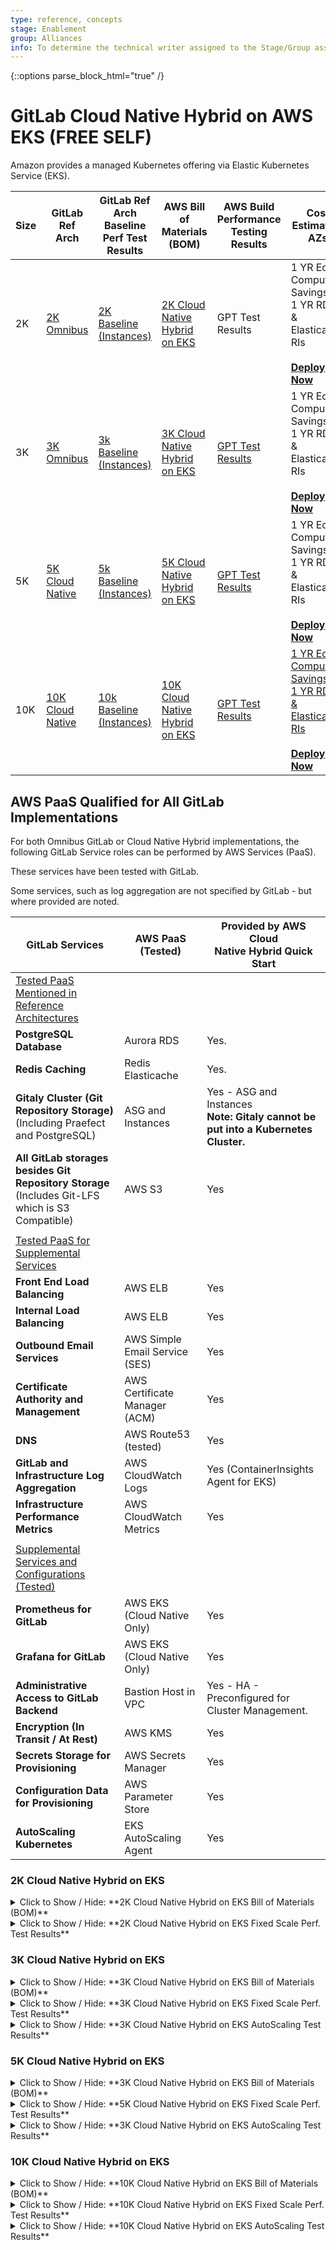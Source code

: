 ```yaml
---
type: reference, concepts
stage: Enablement
group: Alliances
info: To determine the technical writer assigned to the Stage/Group associated with this page, see https://about.gitlab.com/handbook/engineering/ux/technical-writing/#assignments
---
```


{::options parse_block_html="true" /}

# GitLab Cloud Native Hybrid on AWS EKS **(FREE SELF)**

Amazon provides a managed Kubernetes offering via Elastic Kubernetes Service (EKS).

| Size | GitLab Ref Arch                                              | GitLab Ref Arch Baseline Perf Test Results                   | AWS Bill of Materials (BOM)                                  | AWS Build Performance Testing Results               | Cost Estimate 3 AZs                                          | Cost Estimate 2 AZs                                          | Existing Infrastructure as Code                              |
| ---- | ------------------------------------------------------------ | ------------------------------------------------------------ | ------------------------------------------------------------ | --------------------------------------------------- | ------------------------------------------------------------ | ------------------------------------------------------------ | ------------------------------------------------------------ |
| 2K   | [2K Omnibus](../../administration/reference_architectures/2k_users.md)      | [2K Baseline (Instances)](https://gitlab.com/gitlab-org/quality/performance/-/wikis/Benchmarks/Latest/2k) | [2K Cloud Native Hybrid on EKS](#2k-cloud-native-hybrid-on-eks) | GPT Test Results                                    | 1 YR Ec2 Compute Savings + 1 YR RDS & Elasticache RIs<br /><br />[**Deploy Now**](https://aws-quickstart.github.io/quickstart-eks-gitlab/) | <br /><br />[**Deploy Now**](https://us-east-2.console.aws.amazon.com/cloudformation/home?region=us-east-2#/stacks/quickcreate?templateUrl=https://aws-quickstart.s3.us-east-1.amazonaws.com/quickstart-eks-gitlab/templates/gitlab-entry-new-vpc.template.yaml&stackName=Gitlab-EKS-3K-Users-2AZs&param_NumberOfAZs=2&param_NumberOfNodes=3&param_MaxNumberOfNodes=3&param_ConfigureGrafana=Yes&param_DBInstanceClass=**db.r6g.xlarge**&param_NodeInstanceType=**c5.2xlarge&param_**CacheNodes=2&param_CacheNodeType=**cache.m6g.xlarge&param_**GitalyInstanceType=m5.xlarge&param_NumberOfGitalyReplicas=3&param_PraefectInstanceType=c5.large&param_NumberOfPraefectReplicas=3) | [AWS Quick Start](https://aws-quickstart.github.io/quickstart-eks-gitlab/)<br /><br />[GitLab GET (No AWS PaaS Yet)](https://gitlab.com/gitlab-org/quality/gitlab-environment-toolkit) |
| 3K   | [3K Omnibus](../../administration/reference_architectures/3k_users.md)      | [3k Baseline (Instances)](https://gitlab.com/gitlab-org/quality/performance/-/wikis/Benchmarks/Latest/3k) | [3K Cloud Native Hybrid on EKS](#3k-cloud-native-hybrid-on-eks) | [GPT Test Results](#3k-cloud-native-hybrid-on-eks)  | 1 YR Ec2 Compute Savings + 1 YR RDS & Elasticache RIs<br /><br />[**Deploy Now**](https://us-east-2.console.aws.amazon.com/cloudformation/home?region=us-east-2#/stacks/quickcreate?templateUrl=https://aws-quickstart.s3.us-east-1.amazonaws.com/quickstart-eks-gitlab/templates/gitlab-entry-new-vpc.template.yaml&stackName=Gitlab-EKS-3K-Users-3AZs&param_NumberOfAZs=3&param_NumberOfNodes=3&param_MaxNumberOfNodes=3&param_ConfigureGrafana=Yes&param_DBInstanceClass=**db.r6g.xlarge**&param_NodeInstanceType=**c5.2xlarge&param_**CacheNodes=3&param_CacheNodeType=**cache.m6g.xlarge&param_**GitalyInstanceType=m5.xlarge&param_NumberOfGitalyReplicas=3&param_PraefectInstanceType=c5.large&param_NumberOfPraefectReplicas=3) | <br /><br />[**Deploy Now**](https://us-east-2.console.aws.amazon.com/cloudformation/home?region=us-east-2#/stacks/quickcreate?templateUrl=https://aws-quickstart.s3.us-east-1.amazonaws.com/quickstart-eks-gitlab/templates/gitlab-entry-new-vpc.template.yaml&stackName=Gitlab-EKS-3K-Users-2AZs&param_NumberOfAZs=2&param_NumberOfNodes=3&param_MaxNumberOfNodes=3&param_ConfigureGrafana=Yes&param_DBInstanceClass=**db.r6g.xlarge**&param_NodeInstanceType=**c5.2xlarge&param_**CacheNodes=2&param_CacheNodeType=**cache.m6g.xlarge&param_**GitalyInstanceType=m5.xlarge&param_NumberOfGitalyReplicas=3&param_PraefectInstanceType=c5.large&param_NumberOfPraefectReplicas=3) | [AWS Quick Start](https://aws-quickstart.github.io/quickstart-eks-gitlab/)<br /><br />[GitLab GET (No AWS PaaS Yet)](https://gitlab.com/gitlab-org/quality/gitlab-environment-toolkit) |
| 5K   | [5K Cloud Native](../../administration/reference_architectures/5k_users.md#cloud-native-hybrid-reference-architecture-with-helm-charts-alternative)      | [5k Baseline (Instances)](https://gitlab.com/gitlab-org/quality/performance/-/wikis/Benchmarks/Latest/5k) | [5K Cloud Native Hybrid on EKS](#5k-cloud-native-hybrid-on-eks) | [GPT Test Results](#5k-cloud-native-hybrid-on-eks)  | 1 YR Ec2 Compute Savings + 1 YR RDS & Elasticache RIs<br /><br />[**Deploy Now**](https://aws-quickstart.github.io/quickstart-eks-gitlab/) | 3 AZs Recommended                                            | [AWS Quick Start](https://aws-quickstart.github.io/quickstart-eks-gitlab/)<br /><br />[GitLab GET (No AWS PaaS Yet)](https://gitlab.com/gitlab-org/quality/gitlab-environment-toolkit) |
| 10K  | [10K Cloud Native](../../administration/reference_architectures/10k_users.md#cloud-native-hybrid-reference-architecture-with-helm-charts-alternative) | [10k Baseline (Instances)](https://gitlab.com/gitlab-org/quality/performance/-/wikis/Benchmarks/Latest/10k) | [10K Cloud Native Hybrid on EKS](#10k-cloud-native-hybrid-on-eks) | [GPT Test Results](#10k-cloud-native-hybrid-on-eks) | [1 YR Ec2 Compute Savings + 1 YR RDS & Elasticache RIs](https://calculator.aws/#/estimate?id=5ac2e07a22e01c36ee76b5477c5a046cd1bea792)<br /><br />[**Deploy Now**](https://aws-quickstart.github.io/quickstart-eks-gitlab/) | 3 AZs Recommended                                            | [AWS Quick Start](https://aws-quickstart.github.io/quickstart-eks-gitlab/)<br /><br />[GitLab GET (No AWS PaaS Yet)](https://gitlab.com/gitlab-org/quality/gitlab-environment-toolkit) |

## AWS PaaS Qualified for All GitLab Implementations

For both Omnibus GitLab or Cloud Native Hybrid implementations, the following GitLab Service roles can be performed by AWS Services (PaaS).

These services have been tested with GitLab.

Some services, such as log aggregation are not specified by GitLab - but where provided are noted.

| GitLab Services                                              | AWS PaaS (Tested)              | Provided by AWS Cloud <br />Native Hybrid Quick Start        |
| ------------------------------------------------------------ | ------------------------------ | ------------------------------------------------------------ |
| <u>Tested PaaS Mentioned in Reference Architectures</u>      |                                |                                                              |
| **PostgreSQL Database**                                      | Aurora RDS                     | Yes.                                                         |
| **Redis Caching**                                            | Redis Elasticache              | Yes.                                                         |
| **Gitaly Cluster (Git Repository Storage)**<br />(Including Praefect and PostgreSQL) | ASG and Instances              | Yes - ASG and Instances<br />**Note: Gitaly cannot be put into a Kubernetes Cluster.** |
| **All GitLab storages besides Git Repository Storage**<br />(Includes Git-LFS which is S3 Compatible) | AWS S3                         | Yes                                                          |
|                                                              |                                |                                                              |
| <u>Tested PaaS for Supplemental Services</u>                 |                                |                                                              |
| **Front End Load Balancing**                                 | AWS ELB                        | Yes                                                          |
| **Internal Load Balancing**                                  | AWS ELB                        | Yes                                                          |
| **Outbound Email Services**                                  | AWS Simple Email Service (SES) | Yes                                                          |
| **Certificate Authority and Management**                     | AWS Certificate Manager (ACM)  | Yes                                                          |
| **DNS**                                                      | AWS Route53 (tested)           | Yes                                                          |
| **GitLab and Infrastructure Log Aggregation**                | AWS CloudWatch Logs            | Yes (ContainerInsights Agent for EKS)                        |
| **Infrastructure Performance Metrics**                       | AWS CloudWatch Metrics         | Yes                                                          |
|                                                              |                                |                                                              |
| <u>Supplemental Services and Configurations (Tested)</u>     |                                |                                                              |
| **Prometheus for GitLab**                                    | AWS EKS (Cloud Native Only)    | Yes                                                          |
| **Grafana for GitLab**                                       | AWS EKS (Cloud Native Only)    | Yes                                                          |
| **Administrative Access to GitLab Backend**                  | Bastion Host in VPC            | Yes - HA - Preconfigured for Cluster Management.             |
| **Encryption (In Transit / At Rest)**                        | AWS KMS                        | Yes                                                          |
| **Secrets Storage for Provisioning**                         | AWS Secrets Manager            | Yes                                                          |
| **Configuration Data for Provisioning**                      | AWS Parameter Store            | Yes                                                          |
| **AutoScaling Kubernetes**                                   | EKS AutoScaling Agent          | Yes                                                          |

### 2K Cloud Native Hybrid on EKS

<details>
<summary markdown="span">Click to Show / Hide: **2K Cloud Native Hybrid on EKS Bill of Materials (BOM)**</summary>

---

**2K Cloud Native Hybrid on EKS Bill of Materials (BOM)**

NOTE:
On Demand pricing is used in this table for comparisons, but should not be used for budgeting nor purchasing AWS resources for a GitLab production instance. It's equivalent to paying Manufacturer's Recommended Retail Price on personal purchases. Do not use these tables to calculate actual monthly or yearly price estimates, instead use the AWS Calculator links in the "GitLab on AWS Compute" table above and customize it with your desired savings plan.

**BOM Total:** = Bill of Materials Total - this is what you use when building this configuration

**Ref Arch Raw Total:** = The totals if the configuration was built on regular VMs with no PaaS services. Configuring on pure VMs generally requires additional VMs for cluster management activities.

 **Idle Configuration (Scaled-In)** = can be used to scale-in during time of low demand and/or for warm standby Geo instances. Requires configuration, testing and management of EKS autoscaling to meet your internal requirements.

NOTE:
For EKS Nodes, picking more of a smaller size instance allows scaling costs to be more granular.

| Service                                                      | Ref Arch Raw (Full Scaled) | AWS BOM                                                      | Example Full Scaled Cost<br />(On Demand, US East) |
| ------------------------------------------------------------ | -------------------------- | ------------------------------------------------------------ | -------------------------------------------------- |
| Webservice                                                   | 12 vCPU,16 GB              |                                                              |                                                    |
| Sidekiq                                                      | 2 vCPU, 8 GB               |                                                              |                                                    |
| Supporting services such as NGINX, Prometheus, etc           | 2 vCPU, 8 GB               |                                                              |                                                    |
| **GitLab Ref Arch Raw Total K8s Node Capacity**              | 16 vCPU, 32 GB             |                                                              |                                                    |
| One Node for Overhead and Miscellaneous (EKS Cluster AutoScaler, Grafana, Prometheus, etc) | + 8 vCPU, 16GB             |                                                              |                                                    |
| **Grand Total w/ Overheads**<br />Minimum hosts = 3          | 24 vCPU, 48 GB             | **c5.2xlarge** <br />(8vcpu/16GB) x 3 nodes<<br />24 vCPU, 48 GB | $1.02/hr                                           |
| **Idle Configuration (Scaled-In)**                           | 16 vCPU, 32 GB             | **c5.2xlarge** x 2                                           | $0.68/hr                                           |

NOTE:
IMPORTANT: If EKS node autoscaling is employed, it is likely that your average loading will run lower than this - especially during non-working hours and weekends.

| Non-Kubernetes Compute                                       | Ref Arch Raw Total                                           | AWS BOM<br />(Directly Usable in AWS Quick Start)       | Example Cost<br />US East, 3 AZ | Example Cost<br />US East, 2 AZ |
| ------------------------------------------------------------ | ------------------------------------------------------------ | ------------------------------------------------------- | ------------------------------- | ------------------------------- |
| **Bastion Host (Quick Start)**                               | 1 HA instance in ASG                                         | **t2.micro** for prod, **m4.2xlarge** for perf. testing |                                 |                                 |
| **PostgreSQL**<br />AWS Aurora RDS Nodes Configuration (GPT tested) | 2vCPU, 7.5 GB<br />Tested with Graviton ARM                  | **db.r6g.large** x 3 nodes <br />(6vCPU, 48 GB)         | 3 nodes x $0.26 = $0.78/hr      | 2 nodes x $0.26 = $0.52/hr      |
| **Redis**                                                    | 1vCPU, 3.75GB<br />(across 12 nodes for Redis Cache, Redis Queues/Shared State, Sentinel Cache, Sentinel Queues/Shared State) | **cache.m6g.large** x 3 nodes<br />(6vCPU, 19GB)        | 3 nodes x $0.15 = $0.45/hr      | 2 nodes x $0.15 = $0.30/hr      |
| **<u>Gitaly Cluster</u>** [Details](../gitaly_on_aws.md) | [Gitaly & Praefect Must Have an Uneven Node Count for HA](../gitaly_on_aws.md#gitaly-and-praefect-elections) |                                                         |                                 |                                 |
| Gitaly Instances (in ASG)                                    | 12 vCPU, 45GB<br />(across 3 nodes)                          | **m5.xlarge** x 3 nodes<br />(48 vCPU, 180 GB)          | $0.192 x 3 = $0.58/hr           | $0.192 x 3 = $0.58/hr           |
|                                                              | The GitLab Reference architecture for 2K is not Highly Available and therefore has a single Gitaly no Praefect. AWS Quick Starts MUST be HA, so it implements Prafect from the 3K Ref Architecture to meet that requirement |                                                         |                                 |                                 |
| Praefect (Instances in ASG with load balancer)               | 6 vCPU, 10 GB<br />(across 3 nodes)                          | **c5.large** x 3 nodes<br />(6 vCPU, 12 GB)             | $0.09 x 3 = $0.21/hr            | $0.09 x 3 = $0.21/hr            |
| Praefect PostgreSQL(1) (AWS RDS)                             | 6 vCPU, 5.4 GB<br />(across 3 nodes)                         | N/A Reuses GitLab PostgreSQL                            | $0                              | $0                              |
| Internal Load Balancing Node                                 | 2 vCPU, 1.8 GB                                               | AWS ELB                                                 | $0.10/hr                        | $0.10/hr                        |

</details>

<details>
<summary markdown="span">Click to Show / Hide: **2K Cloud Native Hybrid on EKS Fixed Scale Perf. Test Results**</summary>

Test results content to be completed.

</details>

### 3K Cloud Native Hybrid on EKS

<details>
<summary markdown="span">Click to Show / Hide: **3K Cloud Native Hybrid on EKS Bill of Materials (BOM)**</summary>

---

**3K Cloud Native Hybrid on EKS Bill of Materials (BOM)**

NOTE:
On Demand pricing is used in this table for comparisons, but should not be used for budgeting nor purchasing AWS resources for a GitLab production instance. It's equivalent to paying Manufacturer's Recommended Retail Price on personal purchases. Do not use these tables to calculate actual monthly or yearly price estimates, instead use the AWS Calculator links in the "GitLab on AWS Compute" table above and customize it with your desired savings plan.

**BOM Total:** = Bill of Materials Total - this is what you use when building this configuration

**Ref Arch Raw Total:** = The totals if the configuration was built on regular VMs with no PaaS services. Configuring on pure VMs generally requires additional VMs for cluster management activities.

 **Idle Configuration (Scaled-In)** = can be used to scale-in during time of low demand and/or for warm standby Geo instances. Requires configuration, testing and management of EKS autoscaling to meet your internal requirements.

NOTE:
For EKS Nodes, picking more of a smaller size instance allows scaling costs to be more granular.

| Service                                                      | Ref Arch Raw (Full Scaled)                         | AWS BOM                                                    | Example Full Scaled Cost<br />(On Demand, US East) |
| ------------------------------------------------------------ | -------------------------------------------------- | ---------------------------------------------------------- | -------------------------------------------------- |
| Webservice                                                   | 4 pods x (5 vCPU & 6.25 GB) = <br />20 vCPU, 25 GB |                                                            |                                                    |
| Sidekiq                                                      | 8 pods x (1 vCPU & 2 GB) = <br />8 vCPU, 16 GB     |                                                            |                                                    |
| Supporting services such as NGINX, Prometheus, etc           | 2 x (2 vCPU and 7.5 GB) = <br />4 vCPU, 15 GB      |                                                            |                                                    |
| **GitLab Ref Arch Raw Total K8s Node Capacity**              | 32 vCPU, 56 GB                                     |                                                            |                                                    |
| One Node for Overhead and Miscellaneous (EKS Cluster AutoScaler, Grafana, Prometheus, etc) | + 16 vCPU, 32GB                                    |                                                            |                                                    |
| **Grand Total w/ Overheads Full Scale**<br />Minimum hosts = 3 | 48 vCPU, 88 GB                                     | **c5.2xlarge** (8vcpu/16GB) x 5 nodes<<br />40 vCPU, 80 GB | $1.70/hr                                           |
| **Possible Idle Configuration (Scaled-In)**                  | 24 vCPU, 48 GB                                     | c5.2xlarge x 3                                             | $1.02/hr                                           |

Other combinations of node type and quantity can be used to meet the Grand Total. Due to the properties of pods, hosts that are overly small may have significant unused capacity.

NOTE:

IMPORTANT: If EKS node autoscaling is employed, it is likely that your average loading will run lower than this - especially during non-working hours and weekends.

| Non-Kubernetes Compute                                       | Ref Arch Raw Total                                           | AWS BOM<br />(Directly Usable in AWS Quick Start)       | Example Cost<br />US East, 3 AZ | Example Cost<br />US East, 2 AZ                              |
| ------------------------------------------------------------ | ------------------------------------------------------------ | ------------------------------------------------------- | ------------------------------- | ------------------------------------------------------------ |
| **Bastion Host (Quick Start)**                               | 1 HA instance in ASG                                         | **t2.micro** for prod, **m4.2xlarge** for perf. testing |                                 |                                                              |
| **PostgreSQL**<br />AWS Aurora RDS Nodes Configuration (GPT tested) | 18vCPU, 36 GB <br />(across 9 nodes for PostgreSQL, PgBouncer, Consul)<br />Tested with Graviton ARM | **db.r6g.xlarge** x 3 nodes <br />(12vCPU, 96 GB)       | 3 nodes x $0.52 = $1.56/hr      | 2 nodes x $0.52 = $1.04/hr                                   |
| **Redis**                                                    | 6vCPU, 18GB<br />(across 12 nodes for Redis Cache, Redis Queues/Shared State, Sentinel Cache, Sentinel Queues/Shared State) | **cache.m6g.large** x 3 nodes<br />(6vCPU, 19GB)        | 3 nodes x $0.15 = $0.45/hr      | 2 nodes x $0.15 = $0.30/hr                                   |
| **<u>Gitaly Cluster</u>** [Details](../gitaly_on_aws.md) |                                                              |                                                         |                                 |                                                              |
| Gitaly Instances (in ASG)                                    | 48 vCPU, 180GB<br />(across 3 nodes)                         | **m5.xlarge** x 3 nodes<br />(48 vCPU, 180 GB)          | $0.192 x 3 = $0.58/hr           | [Gitaly & Praefect Must Have an Uneven Node Count for HA](../gitaly_on_aws.md#gitaly-and-praefect-elections) |
| Praefect (Instances in ASG with load balancer)               | 6 vCPU, 5.4 GB<br />(across 3 nodes)                         | **c5.large** x 3 nodes<br />(6 vCPU, 12 GB)             | $0.09 x 3 = $0.21/hr            | [Gitaly & Praefect Must Have an Uneven Node Count for HA](../gitaly_on_aws.md#gitaly-and-praefect-elections) |
| Praefect PostgreSQL(1) (AWS RDS)                             | 6 vCPU, 5.4 GB<br />(across 3 nodes)                         | N/A Reuses GitLab PostgreSQL                            | $0                              |                                                              |
| Internal Load Balancing Node                                 | 2 vCPU, 1.8 GB                                               | AWS ELB                                                 | $0.10/hr                        | $0.10/hr                                                     |

**End of 3K Cloud Native Hybrid on EKS Bill of Materials (BOM)**

---

</details>

<details>
<summary markdown="span">Click to Show / Hide: **3K Cloud Native Hybrid on EKS Fixed Scale Perf. Test Results**</summary>

---
**3K Cloud Native Hybrid on EKS Fixed Scale Perf. Test Results**

Test results content to be completed.

**End of 3K Cloud Native Hybrid on EKS Fixed Scale Perf. Test Results**

---

</details>

<details>
<summary markdown="span">Click to Show / Hide: **3K Cloud Native Hybrid on EKS AutoScaling Test Results**</summary>

---
**3K Cloud Native Hybrid on EKS AutoScaling Test Results**

Test results content to be completed.

**End of 3K Cloud Native Hybrid on EKS AutoScaling Test Results**

---

</details>

### 5K Cloud Native Hybrid on EKS

<details>
<summary markdown="span">Click to Show / Hide: **3K Cloud Native Hybrid on EKS Bill of Materials (BOM)**</summary>

---

**5K Cloud Native Hybrid on EKS Bill of Materials (BOM)**

NOTE:
On Demand pricing is used in this table for comparisons, but should not be used for budgeting nor purchasing AWS resources for a GitLab production instance. It's equivalent to paying Manufacturer's Recommended Retail Price on personal purchases. Do not use these tables to calculate actual monthly or yearly price estimates, instead use the AWS Calculator links in the "GitLab on AWS Compute" table above and customize it with your desired savings plan.

**BOM Total:** = Bill of Materials Total - this is what you use when building this configuration

**Ref Arch Raw Total:** = The totals if the configuration was built on regular VMs with no PaaS services. Configuring on pure VMs generally requires additional VMs for cluster management activities.

 **Idle Configuration (Scaled-In)** = can be used to scale-in during time of low demand and/or for warm standby Geo instances. Requires configuration, testing and management of EKS autoscaling to meet your internal requirements.

NOTE:
For EKS Nodes, picking more of a smaller size instance allows scaling costs to be more granular.

| Service                                                      | Ref Arch Raw (Full Scaled)                       | AWS BOM                                                     | Example Full Scaled Cost<br />(On Demand, US East) |
| ------------------------------------------------------------ | ------------------------------------------------ | ----------------------------------------------------------- | -------------------------------------------------- |
| Webservice                                                   | 10 pods x (4 vCPU & 5 GB) = <br />40 vCPU, 50 GB |                                                             |                                                    |
| Sidekiq                                                      | 8 pods x (1 vCPU & 2 GB) = <br />8 vCPU, 16 GB   |                                                             |                                                    |
| Supporting services such as NGINX, Prometheus, etc           | 2 x (2 vCPU and 7.5 GB) = <br />4 vCPU, 15 GB    |                                                             |                                                    |
| **GitLab Ref Arch Raw Total K8s Node Capacity**              | 52 vCPU, 81 GB                                   |                                                             |                                                    |
| One Node for Overhead and Miscellaneous (EKS Cluster AutoScaler, Grafana, Prometheus, etc) | + 8 vCPU, 16GB                                   |                                                             |                                                    |
| **Grand Total w/ Overheads Full Scale**<br />Minimum hosts = 3 | 60 vCPU, 87 GB                                   | **c5.2xlarge** (8vcpu/16GB) x 7 nodes<<br />56 vCPU, 112 GB | $2.38/hr                                           |
| **Possible Idle Configuration (Scaled-In)**                  | 24 vCPU, 48 GB                                   | c5.2xlarge x 4                                              | $1.28/hr                                           |

Other combinations of node type and quantity can be used to meet the Grand Total. Due to the properties of pods, hosts that are overly small may have significant unused capacity.

NOTE:

IMPORTANT: If EKS node autoscaling is employed, it is likely that your average loading will run lower than this - especially during non-working hours and weekends.

| Non-Kubernetes Compute                                       | Ref Arch Raw Total                                           | AWS BOM<br />(Directly Usable in AWS Quick Start)       | Example Cost<br />US East, 3 AZ | Example Cost<br />US East, 2 AZ                              |
| ------------------------------------------------------------ | ------------------------------------------------------------ | ------------------------------------------------------- | ------------------------------- | ------------------------------------------------------------ |
| **Bastion Host (Quick Start)**                               | 1 HA instance in ASG                                         | **t2.micro** for prod, **m4.2xlarge** for perf. testing |                                 |                                                              |
| **PostgreSQL**<br />AWS Aurora RDS Nodes Configuration (GPT tested) | 12vCPU, 48 GB <br />(across 9 nodes for PostgreSQL, PgBouncer, Consul)<br />Tested with Graviton ARM | **db.r6g.xlarge** x 3 nodes <br />(12vCPU, 96 GB)       | 3 nodes x $0.52 = $1.56/hr      | 2 nodes x $0.52 = $1.04/hr                                   |
| **Redis**                                                    | 6vCPU, 24GB<br />(across 12 nodes for Redis Cache, Redis Queues/Shared State, Sentinel Cache, Sentinel Queues/Shared State) | **cache.m6g.large** x 3 nodes<br />(6vCPU, 19GB)        | 3 nodes x $0.15 = $0.45/hr      | 2 nodes x $0.15 = $0.30/hr                                   |
| **<u>Gitaly Cluster</u>** [Details](../gitaly_on_aws.md) |                                                              |                                                         |                                 |                                                              |
| Gitaly Instances (in ASG)                                    | 24 vCPU, 90GB<br />(across 3 nodes)                          | **m5.2xlarge** x 3 nodes<br />(24 vCPU, 96GB)           | $0.384 x 3 = $1.15/hr           | [Gitaly & Praefect Must Have an Uneven Node Count for HA](../gitaly_on_aws.md#gitaly-and-praefect-elections) |
| Praefect (Instances in ASG with load balancer)               | 6 vCPU, 5.4 GB<br />(across 3 nodes)                         | **c5.large** x 3 nodes<br />(6 vCPU, 12 GB)             | $0.09 x 3 = $0.21/hr            | [Gitaly & Praefect Must Have an Uneven Node Count for HA](../gitaly_on_aws.md#gitaly-and-praefect-elections) |
| Praefect PostgreSQL(1) (AWS RDS)                             | 6 vCPU, 5.4 GB<br />(across 3 nodes)                         | N/A Reuses GitLab PostgreSQL                            | $0                              |                                                              |
| Internal Load Balancing Node                                 | 2 vCPU, 1.8 GB                                               | AWS ELB                                                 | $0.10/hr                        | $0.10/hr                                                     |

**End of 3K Cloud Native Hybrid on EKS Bill of Materials (BOM)**

---

</details>

<details>
<summary markdown="span">Click to Show / Hide: **5K Cloud Native Hybrid on EKS Fixed Scale Perf. Test Results**</summary>

---
**5K Cloud Native Hybrid on EKS Fixed Scale Perf. Test Results**

Test results content to be completed.

**End of 5K Cloud Native Hybrid on EKS Fixed Scale Perf. Test Results**

---

</details>

<details>
<summary markdown="span">Click to Show / Hide: **3K Cloud Native Hybrid on EKS AutoScaling Test Results**</summary>

---
**5K Cloud Native Hybrid on EKS AutoScaling Test Results**

Test results content to be completed.

**End of 5K Cloud Native Hybrid on EKS AutoScaling Test Results**

---

</details>

### 10K Cloud Native Hybrid on EKS

<details>
<summary markdown="span">Click to Show / Hide: **10K Cloud Native Hybrid on EKS Bill of Materials (BOM)**</summary>

---
**10K Cloud Native Hybrid on EKS Bill of Materials (BOM)**

NOTE:
On Demand pricing is used in this table for comparisons, but should not be used for budgeting nor purchasing AWS resources for a GitLab production instance. It's equivalent to paying Manufacturer's Recommended Retail Price on personal purchases. Do not use these tables to calculate actual monthly or yearly price estimates, instead use the AWS Calculator links in the "GitLab on AWS Compute" table above and customize it with your desired savings plan.

**BOM Total:** = Bill of Materials Total - this is what you use when building this configuration

**Ref Arch Raw Total:** = The totals if the configuration was built on regular VMs with no PaaS services. Configuring on pure VMs generally requires additional VMs for cluster management activities.

 **Idle Configuration (Scaled-In)** = can be used to scale-in during time of low demand and/or for warm standby Geo instances. Requires configuration, testing and management of EKS autoscaling to meet your internal requirements.

NOTE:
For EKS Nodes, picking more of a smaller size instance allows scaling costs to be more granular.

| Service                                                      | Ref Arch Raw (Full Scaled)                            | AWS BOM<br />(Directly Usable in AWS Quick Start)            | Example Full Scaled Cost<br />(On Demand, US East) |
| ------------------------------------------------------------ | ----------------------------------------------------- | ------------------------------------------------------------ | -------------------------------------------------- |
| Webservice                                                   | 20 pods x (5 vCPU & 6.25 GB) = <br />100 vCPU, 125 GB |                                                              |                                                    |
| Sidekiq                                                      | 14 pods x (1 vCPU & 2 GB)<br />14 vCPU, 28 GB         |                                                              |                                                    |
| Supporting services such as NGINX, Prometheus, etc           | 2 pods x (2 vCPU and 7.5 GB)<br />4 vCPU, 15 GB       |                                                              |                                                    |
| **GitLab Ref Arch Raw Total K8s Node Capacity**              | 128 vCPU, 158 GB                                      |                                                              |                                                    |
| One Node for Overhead and Miscellaneous (EKS Cluster AutoScaler, Grafana, Prometheus, etc) | + 16 vCPU, 32GB                                       |                                                              |                                                    |
| **Grand Total w/ Overheads Fully Scaled**<br />Minimum hosts = 3 | 142 vCPU, 190 GB                                      | **c5.4xlarge** (16vcpu/32GB) x 9 nodes<<br />144 vCPU, 288GB | $6.12/hr                                           |
| **Possible Idle Configuration (Scaled-In)**                  | 40 vCPU, 80 GB                                        | c5.2xlarge x 5                                               | $3.40/hr                                           |

NOTE:

IMPORTANT: If EKS node autoscaling is employed, it is likely that your average loading will run lower than this - especially during non-working hours and weekends.

| Non-Kubernetes Compute | Ref Arch Raw Total | AWS BOM          | Example Cost<br />US East, 3 AZ | Example Cost<br />US East, 2 AZ |
| ------------------------------------------------------------ | ------------------------------ | ------------------------------- | ------------------------------------------------------------ | ------------------------------------------------------------ |
| **Bastion Host (Quick Start)** | 1 HA instance in ASG | **t2.micro** for prod, **m4.2xlarge** for perf. testing |  |  |
| **PostgreSQL**<br />AWS Aurora RDS Nodes Configuration (GPT tested) | 36vCPU, 100 GB <br />(across 9 nodes for PostgreSQL, PgBouncer, Consul) | **db.r6g.2xlarge** x 3 nodes <br />(24vCPU, 192 GB) | 3 nodes x $1.04 = $3.12/hr | 2 nodes x $1.04 = $2.08/hr |
| **Redis** | 30vCPU, 114GB<br />(across 12 nodes for Redis Cache, Redis Queues/Shared State, Sentinel Cache, Sentinel Queues/Shared State) | **cache.m5.2xlarge** x 3 nodes<br />(24vCPU, 78GB) | 3 nodes x $0.62 = $1.86/hr | 2 nodes x $0.62 = $1.24/hr |
| **<u>Gitaly Cluster</u>** [Details](../gitaly_on_aws.md) |  |  |  |  |
| Gitaly Instances (in ASG) | 48 vCPU, 180GB<br />(across 3 nodes) | **m5.4xlarge** x 3 nodes<br />(48 vCPU, 180 GB) | $0.77 x 3 = $2.31/hr | [Gitaly & Praefect Must Have an Uneven Node Count for HA](../gitaly_on_aws.md#gitaly-and-praefect-elections) |
| Praefect (Instances in ASG with load balancer) | 6 vCPU, 5.4 GB<br />(across 3 nodes) | **c5.large** x 3 nodes<br />(6 vCPU, 12 GB) | $0.09 x 3 = $0.21/hr | [Gitaly & Praefect Must Have an Uneven Node Count for HA](../gitaly_on_aws.md#gitaly-and-praefect-elections) |
| Praefect PostgreSQL(1) (AWS RDS) | 6 vCPU, 5.4 GB<br />(across 3 nodes) | N/A Reuses GitLab PostgreSQL | $0 |  |
| Internal Load Balancing Node | 2 vCPU, 1.8 GB | AWS ELB | $0.10/hr | $0.10/hr |

**End of 10K Cloud Native Hybrid on EKS Bill of Materials (BOM)**

---

</details>

<details>
<summary markdown="span">Click to Show / Hide: **10K Cloud Native Hybrid on EKS Fixed Scale Perf. Test Results**</summary>

---
**10K Cloud Native Hybrid on EKS Fixed Scale Perf. Test Results**

Attribute                  | Value                                                   
---------------------------|---------------------------------------------------------
Environment:               | Gl-cloudnative-10k-rds-graviton                         
Environment Version:       | 13.12.3-ee `9d9769ba2ad`                                
Option:                    | 60s_200rps                                              
Date:                      | 2021-07-08                                              
Run Time:                  | 1h 6m 21.52s (Start: 19:46:47 UTC, End: 20:53:09 UTC)   
GPT Version:               | v2.8.0                                                  

**Overall Results Score:** 97.8%

NAME                                                     | RPS   | RPS RESULT           | TTFB AVG  | TTFB P90             | REQ STATUS     | RESULT         
---------------------------------------------------------|-------|----------------------|-----------|----------------------|----------------|----------------
api_v4_groups                                            | 200/s | 198.4/s (>160.00/s)  | 63.16ms   | 71.27ms (<505ms)     | 100.00% (>99%) | Passed
api_v4_groups_group                                      | 200/s | 191.12/s (>16.00/s)  | 402.56ms  | 631.65ms (<7505ms)   | 100.00% (>99%) | Passed
api_v4_groups_group_subgroups                            | 200/s | 198.73/s (>160.00/s) | 68.55ms   | 78.02ms (<505ms)     | 100.00% (>99%) | Passed
api_v4_groups_issues                                     | 200/s | 168.35/s (>48.00/s)  | 1043.17ms | 1426.39ms (<3505ms)  | 100.00% (>99%) | Passed
api_v4_groups_merge_requests                             | 200/s | 184.16/s (>48.00/s)  | 924.09ms  | 1274.29ms (<3505ms)  | 100.00% (>99%) | Passed
api_v4_groups_projects                                   | 200/s | 194.69/s (>80.00/s)  | 354.43ms  | 653.75ms (<3505ms)   | 100.00% (>99%) | Passed
api_v4_projects                                          | 200/s | 130.02/s (>24.00/s)  | 1382.47ms | 2351.01ms (<7005ms)  | 100.00% (>99%) | Passed
api_v4_projects_deploy_keys                              | 200/s | 199.16/s (>160.00/s) | 33.86ms   | 41.02ms (<505ms)     | 100.00% (>99%) | Passed
api_v4_projects_issues                                   | 200/s | 197.52/s (>160.00/s) | 137.49ms  | 170.00ms (<505ms)    | 100.00% (>99%) | Passed
api_v4_projects_issues_issue                             | 200/s | 195.77/s (>160.00/s) | 149.08ms  | 185.99ms (<1505ms)   | 100.00% (>99%) | Passed
api_v4_projects_issues_search                            | 200/s | 95.32/s (>24.00/s)   | 1940.84ms | 4214.80ms (<12005ms) | 100.00% (>99%) | Passed
api_v4_projects_languages                                | 200/s | 199.39/s (>160.00/s) | 27.76ms   | 32.57ms (<505ms)     | 100.00% (>99%) | Passed
api_v4_projects_merge_requests                           | 200/s | 197.69/s (>96.00/s)  | 139.11ms  | 186.07ms (<1005ms)   | 100.00% (>99%) | Passed
api_v4_projects_merge_requests_merge_request             | 200/s | 195.48/s (>80.00/s)  | 175.35ms  | 219.69ms (<2755ms)   | 100.00% (>99%) | Passed
api_v4_projects_merge_requests_merge_request_changes     | 200/s | 194.01/s (>80.00/s)  | 434.69ms  | 863.59ms (<3505ms)   | 99.94% (>99%)  | Passed
api_v4_projects_merge_requests_merge_request_commits     | 200/s | 198.19/s (>160.00/s) | 46.40ms   | 53.35ms (<505ms)     | 100.00% (>99%) | Passed
api_v4_projects_merge_requests_merge_request_discussions | 200/s | 197.45/s (>160.00/s) | 114.58ms  | 142.03ms (<505ms)    | 100.00% (>99%) | Passed
api_v4_projects_project                                  | 200/s | 198.44/s (>160.00/s) | 82.62ms   | 100.32ms (<505ms)    | 100.00% (>99%) | Passed
api_v4_projects_project_pipelines                        | 200/s | 199.29/s (>160.00/s) | 36.06ms   | 43.54ms (<505ms)     | 100.00% (>99%) | Passed
api_v4_projects_project_pipelines_pipeline               | 200/s | 198.56/s (>160.00/s) | 45.89ms   | 52.70ms (<505ms)     | 100.00% (>99%) | Passed
api_v4_projects_project_services                         | 200/s | 199.44/s (>160.00/s) | 31.64ms   | 37.81ms (<505ms)     | 100.00% (>99%) | Passed
api_v4_projects_releases                                 | 200/s | 198.75/s (>160.00/s) | 49.97ms   | 59.27ms (<505ms)     | 100.00% (>99%) | Passed
api_v4_projects_repository_branches                      | 200/s | 198.7/s (>160.00/s)  | 28.97ms   | 32.96ms (<505ms)     | 100.00% (>99%) | Passed
api_v4_projects_repository_branches_branch               | 200/s | 199.15/s (>160.00/s) | 56.23ms   | 66.18ms (<505ms)     | 100.00% (>99%) | Passed
api_v4_projects_repository_branches_search               | 200/s | 198.99/s (>48.00/s)  | 28.37ms   | 33.01ms (<6005ms)    | 100.00% (>99%) | Passed
api_v4_projects_repository_commits                       | 200/s | 199.19/s (>160.00/s) | 44.84ms   | 52.58ms (<505ms)     | 100.00% (>99%) | Passed
api_v4_projects_repository_commits_commit                | 200/s | 198.55/s (>160.00/s) | 81.71ms   | 91.28ms (<505ms)     | 100.00% (>99%) | Passed
api_v4_projects_repository_commits_commit_diff           | 200/s | 196.91/s (>160.00/s) | 84.72ms   | 94.13ms (<505ms)     | 100.00% (>99%) | Passed
api_v4_projects_repository_compare                       | 200/s | 92.62/s (>16.00/s)   | 1989.65ms | 2591.02ms (<8005ms)  | 100.00% (>99%) | Passed
api_v4_projects_repository_files_file                    | 200/s | 197.41/s (>160.00/s) | 65.43ms   | 69.73ms (<505ms)     | 100.00% (>99%) | Passed
api_v4_projects_repository_files_file_blame              | 200/s | 30.91/s (>1.60/s)    | 5892.32ms | 8421.20ms (<35005ms) | 100.00% (>99%) | Passed
api_v4_projects_repository_files_file_raw                | 200/s | 199.0/s (>160.00/s)  | 58.01ms   | 64.59ms (<505ms)     | 100.00% (>99%) | Passed
api_v4_projects_repository_tags                          | 200/s | 194.49/s (>32.00/s)  | 426.43ms  | 528.18ms (<10005ms)  | 100.00% (>99%) | Passed
api_v4_projects_repository_tree                          | 200/s | 199.08/s (>160.00/s) | 55.68ms   | 61.37ms (<505ms)     | 100.00% (>99%) | Passed
api_v4_user                                              | 200/s | 199.42/s (>160.00/s) | 27.95ms   | 34.17ms (<505ms)     | 100.00% (>99%) | Passed
api_v4_users                                             | 200/s | 199.3/s (>160.00/s)  | 33.75ms   | 41.10ms (<505ms)     | 100.00% (>99%) | Passed
git_ls_remote                                            | 20/s  | 19.98/s (>16.00/s)   | 35.92ms   | 37.11ms (<505ms)     | 100.00% (>99%) | Passed
git_pull                                                 | 20/s  | 19.92/s (>16.00/s)   | 44.92ms   | 55.62ms (<505ms)     | 100.00% (>99%) | Passed
git_push                                                 | 4/s   | 2.6/s (>3.20/s)      | 276.71ms  | 402.76ms (<1005ms)   | 100.00% (>99%) | Passed
web_group                                                | 20/s  | 19.89/s (>16.00/s)   | 117.21ms  | 136.17ms (<505ms)    | 100.00% (>99%) | Passed
web_group_issues                                         | 20/s  | 19.45/s (>16.00/s)   | 209.49ms  | 247.72ms (<505ms)    | 100.00% (>99%) | Passed
web_group_merge_requests                                 | 20/s  | 19.65/s (>16.00/s)   | 197.18ms  | 237.94ms (<505ms)    | 100.00% (>99%) | Passed
web_project                                              | 20/s  | 19.62/s (>16.00/s)   | 206.90ms  | 249.75ms (<505ms)    | 100.00% (>99%) | Passed
web_project_branches                                     | 20/s  | 19.12/s (>16.00/s)   | 455.03ms  | 516.96ms (<1005ms)   | 100.00% (>99%) | Passed
web_project_branches_search                              | 20/s  | 18.98/s (>16.00/s)   | 516.49ms  | 568.41ms (<1305ms)   | 100.00% (>99%) | Passed
web_project_commit                                       | 20/s  | 18.72/s (>3.20/s)    | 567.05ms  | 1612.51ms (<10005ms) | 100.00% (>99%) | Passed
web_project_commits                                      | 20/s  | 19.08/s (>16.00/s)   | 367.06ms  | 414.31ms (<755ms)    | 100.00% (>99%) | Passed
web_project_file_blame                                   | 20/s  | 6.88/s (>0.16/s)     | 2512.66ms | 2646.86ms (<7005ms)  | 100.00% (>99%) | Passed
web_project_file_rendered                                | 20/s  | 16.8/s (>9.60/s)     | 623.45ms  | 664.76ms (<3005ms)   | 100.00% (>99%) | Passed
web_project_file_source                                  | 20/s  | 19.37/s (>1.60/s)    | 550.26ms  | 784.89ms (<1705ms)   | 100.00% (>99%) | Passed
web_project_files                                        | 20/s  | 19.46/s (>16.00/s)   | 130.16ms  | 161.80ms (<805ms)    | 100.00% (>99%) | Passed
web_project_issue                                        | 20/s  | 19.73/s (>16.00/s)   | 225.70ms  | 627.74ms (<2005ms)   | 100.00% (>99%) | Passed
web_project_issues                                       | 20/s  | 19.6/s (>16.00/s)    | 221.94ms  | 253.55ms (<505ms)    | 100.00% (>99%) | Passed
web_project_issues_search                                | 20/s  | 19.59/s (>16.00/s)   | 209.41ms  | 238.14ms (<505ms)    | 100.00% (>99%) | Passed
web_project_merge_request                                | 20/s  | 18.56/s (>6.40/s)    | 829.90ms  | 3430.20ms (<7505ms)  | 100.00% (>99%) | Passed
web_project_merge_request_changes                        | 20/s  | 19.44/s (>16.00/s)   | 314.20ms  | 543.95ms (<1505ms)   | 100.00% (>99%) | Passed
web_project_merge_request_commits                        | 20/s  | 18.76/s (>9.60/s)    | 574.86ms  | 793.63ms (<1755ms)   | 100.00% (>99%) | Passed
web_project_merge_requests                               | 20/s  | 19.62/s (>16.00/s)   | 218.49ms  | 260.09ms (<505ms)    | 100.00% (>99%) | Passed
web_project_pipelines                                    | 20/s  | 19.63/s (>9.60/s)    | 247.61ms  | 381.93ms (<1005ms)   | 100.00% (>99%) | Passed
web_project_pipelines_pipeline                           | 20/s  | 19.69/s (>16.00/s)   | 418.44ms  | 936.26ms (<2505ms)   | 100.00% (>99%) | Passed
web_project_repository_compare                           | 20/s  | 4.73/s (>0.80/s)     | 3808.79ms | 4296.01ms (<7505ms)  | 100.00% (>99%) | Passed
web_project_tags                                         | 20/s  | 19.02/s (>12.80/s)   | 514.64ms  | 576.85ms (<1505ms)   | 100.00% (>99%) | Passed
web_user                                                 | 20/s  | 19.85/s (>9.60/s)    | 148.58ms  | 230.68ms (<4005ms)   | 100.00% (>99%) | Passed

**End of 10K Cloud Native Hybrid on EKS Fixed Scale Perf. Test Results**

---

</details>

<details>
<summary markdown="span">Click to Show / Hide: **10K Cloud Native Hybrid on EKS AutoScaling Test Results**</summary>

---
**10K Cloud Native Hybrid on EKS AutoScaling Test Results**

This test:

- Started with an Idle configuration of 5 webservice pods (out of 20 for 10k test) and 5 hosts instead of 10. 
- It scales both pods (to 20) and hosts (to 7) smoothly over the first 11 minutes (when only webservice test are being done).

Attribute                  | Value                                                   
---------------------------|---------------------------------------------------------
Environment:               | Gl-cloudnative-10k-autoscaling-test
Environment Version:       | 13.12.3-ee `9d9769ba2ad`
Option:                    | 60s_200rps
Date:                      | 2021-07-09
Run Time:                  | 1h 17m 19.04s (Start: 11:51:39 UTC, End: 13:08:58 UTC)
GPT Version:               | v2.8.0

**Overall Results Score:** 97.46%

NAME                                                     | RPS   | RPS RESULT           | TTFB AVG  | TTFB P90              | REQ STATUS     | RESULT          
---------------------------------------------------------|-------|----------------------|-----------|-----------------------|----------------|-----------------
api_v4_groups                                            | 200/s | 198.34/s (>160.00/s) | 219.00ms  | 355.48ms (<505ms)     | 100.00% (>99%) | Passed 
api_v4_groups_group                                      | 200/s | 53.69/s (>16.00/s)   | 3454.06ms | 3975.61ms (<7505ms)   | 100.00% (>99%) | Passed 
api_v4_groups_group_subgroups                            | 200/s | 198.65/s (>160.00/s) | 144.96ms  | 233.89ms (<505ms)     | 100.00% (>99%) | Passed 
api_v4_groups_issues                                     | 200/s | 166.27/s (>48.00/s)  | 1092.33ms | 1903.97ms (<3505ms)   | 100.00% (>99%) | Passed 
api_v4_groups_merge_requests                             | 200/s | 182.09/s (>48.00/s)  | 978.71ms  | 1703.32ms (<3505ms)   | 100.00% (>99%) | Passed 
api_v4_groups_projects                                   | 200/s | 133.43/s (>80.00/s)  | 1372.88ms | 2997.23ms (<3505ms)   | 100.00% (>99%) | Passed 
api_v4_projects                                          | 200/s | 71.58/s (>24.00/s)   | 2394.80ms | 7672.34ms (<7005ms)   | 100.00% (>99%) | FAILED²
api_v4_projects_deploy_keys                              | 200/s | 199.47/s (>160.00/s) | 31.81ms   | 38.30ms (<505ms)      | 100.00% (>99%) | Passed 
api_v4_projects_issues                                   | 200/s | 197.52/s (>160.00/s) | 224.58ms  | 492.47ms (<505ms)     | 100.00% (>99%) | Passed 
api_v4_projects_issues_issue                             | 200/s | 196.27/s (>160.00/s) | 270.01ms  | 618.02ms (<1505ms)    | 100.00% (>99%) | Passed 
api_v4_projects_issues_search                            | 200/s | 94.78/s (>24.00/s)   | 1948.34ms | 3966.45ms (<12005ms)  | 100.00% (>99%) | Passed 
api_v4_projects_languages                                | 200/s | 199.56/s (>160.00/s) | 26.07ms   | 29.19ms (<505ms)      | 100.00% (>99%) | Passed 
api_v4_projects_merge_requests                           | 200/s | 197.71/s (>96.00/s)  | 137.66ms  | 171.92ms (<1005ms)    | 100.00% (>99%) | Passed 
api_v4_projects_merge_requests_merge_request             | 200/s | 195.39/s (>80.00/s)  | 172.09ms  | 220.76ms (<2755ms)    | 100.00% (>99%) | Passed 
api_v4_projects_merge_requests_merge_request_changes     | 200/s | 177.24/s (>80.00/s)  | 981.60ms  | 1629.01ms (<3505ms)   | 100.00% (>99%) | Passed 
api_v4_projects_merge_requests_merge_request_commits     | 200/s | 199.22/s (>160.00/s) | 45.03ms   | 51.35ms (<505ms)      | 100.00% (>99%) | Passed 
api_v4_projects_merge_requests_merge_request_discussions | 200/s | 197.65/s (>160.00/s) | 110.99ms  | 134.51ms (<505ms)     | 100.00% (>99%) | Passed 
api_v4_projects_project                                  | 200/s | 198.6/s (>160.00/s)  | 80.94ms   | 90.14ms (<505ms)      | 100.00% (>99%) | Passed 
api_v4_projects_project_pipelines                        | 200/s | 199.43/s (>160.00/s) | 35.87ms   | 38.95ms (<505ms)      | 100.00% (>99%) | Passed 
api_v4_projects_project_pipelines_pipeline               | 200/s | 198.8/s (>160.00/s)  | 46.15ms   | 50.54ms (<505ms)      | 100.00% (>99%) | Passed 
api_v4_projects_project_services                         | 200/s | 199.53/s (>160.00/s) | 31.10ms   | 34.29ms (<505ms)      | 100.00% (>99%) | Passed 
api_v4_projects_releases                                 | 200/s | 199.13/s (>160.00/s) | 41.55ms   | 54.06ms (<505ms)      | 82.89% (>99%)  | FAILED²
api_v4_projects_repository_branches                      | 200/s | 198.89/s (>160.00/s) | 27.38ms   | 29.95ms (<505ms)      | 100.00% (>99%) | Passed 
api_v4_projects_repository_branches_branch               | 200/s | 199.11/s (>160.00/s) | 59.48ms   | 71.94ms (<505ms)      | 100.00% (>99%) | Passed 
api_v4_projects_repository_branches_search               | 200/s | 198.99/s (>48.00/s)  | 28.14ms   | 30.49ms (<6005ms)     | 100.00% (>99%) | Passed 
api_v4_projects_repository_commits                       | 200/s | 199.21/s (>160.00/s) | 44.81ms   | 50.59ms (<505ms)      | 100.00% (>99%) | Passed 
api_v4_projects_repository_commits_commit                | 200/s | 198.57/s (>160.00/s) | 84.41ms   | 93.32ms (<505ms)      | 100.00% (>99%) | Passed 
api_v4_projects_repository_commits_commit_diff           | 200/s | 198.46/s (>160.00/s) | 92.07ms   | 105.29ms (<505ms)     | 100.00% (>99%) | Passed 
api_v4_projects_repository_compare                       | 200/s | 52.55/s (>16.00/s)   | 3490.42ms | 4488.71ms (<8005ms)   | 100.00% (>99%) | Passed 
api_v4_projects_repository_files_file                    | 200/s | 198.45/s (>160.00/s) | 75.19ms   | 97.69ms (<505ms)      | 100.00% (>99%) | Passed 
api_v4_projects_repository_files_file_blame              | 200/s | 29.76/s (>1.60/s)    | 5887.63ms | 10235.62ms (<35005ms) | 100.00% (>99%) | Passed 
api_v4_projects_repository_files_file_raw                | 200/s | 198.96/s (>160.00/s) | 59.80ms   | 70.18ms (<505ms)      | 100.00% (>99%) | Passed 
api_v4_projects_repository_tags                          | 200/s | 191.05/s (>32.00/s)  | 845.37ms  | 1588.45ms (<10005ms)  | 100.00% (>99%) | Passed 
api_v4_projects_repository_tree                          | 200/s | 199.0/s (>160.00/s)  | 56.36ms   | 60.48ms (<505ms)      | 100.00% (>99%) | Passed 
api_v4_user                                              | 200/s | 199.43/s (>160.00/s) | 26.88ms   | 29.52ms (<505ms)      | 100.00% (>99%) | Passed 
api_v4_users                                             | 200/s | 199.36/s (>160.00/s) | 32.53ms   | 36.05ms (<505ms)      | 100.00% (>99%) | Passed 
git_ls_remote                                            | 20/s  | 19.98/s (>16.00/s)   | 36.34ms   | 37.60ms (<505ms)      | 100.00% (>99%) | Passed 
git_pull                                                 | 20/s  | 19.97/s (>16.00/s)   | 45.74ms   | 56.20ms (<505ms)      | 100.00% (>99%) | Passed 
git_push                                                 | 4/s   | 2.58/s (>3.20/s)     | 261.93ms  | 377.25ms (<1005ms)    | 100.00% (>99%) | Passed 
web_group                                                | 20/s  | 19.97/s (>16.00/s)   | 88.23ms   | 103.52ms (<505ms)     | 98.33% (>99%)  | FAILED²
web_group_issues                                         | 20/s  | 19.56/s (>16.00/s)   | 191.26ms  | 217.23ms (<505ms)     | 100.00% (>99%) | Passed 
web_group_merge_requests                                 | 20/s  | 19.64/s (>16.00/s)   | 184.52ms  | 211.03ms (<505ms)     | 100.00% (>99%) | Passed 
web_project                                              | 20/s  | 19.55/s (>16.00/s)   | 194.21ms  | 217.46ms (<505ms)     | 100.00% (>99%) | Passed 
web_project_branches                                     | 20/s  | 19.0/s (>16.00/s)    | 529.43ms  | 714.81ms (<1005ms)    | 100.00% (>99%) | Passed 
web_project_branches_search                              | 20/s  | 18.97/s (>16.00/s)   | 637.35ms  | 863.35ms (<1305ms)    | 100.00% (>99%) | Passed 
web_project_commit                                       | 20/s  | 18.62/s (>3.20/s)    | 669.82ms  | 1702.96ms (<10005ms)  | 100.00% (>99%) | Passed 
web_project_commits                                      | 20/s  | 19.34/s (>16.00/s)   | 368.04ms  | 441.63ms (<755ms)     | 100.00% (>99%) | Passed 
web_project_file_blame                                   | 20/s  | 6.02/s (>0.16/s)     | 2896.09ms | 3953.70ms (<7005ms)   | 100.00% (>99%) | Passed 
web_project_file_rendered                                | 20/s  | 19.25/s (>9.60/s)    | 480.46ms  | 830.36ms (<3005ms)    | 100.00% (>99%) | Passed 
web_project_file_source                                  | 20/s  | 19.2/s (>1.60/s)     | 621.57ms  | 1313.22ms (<1705ms)   | 100.00% (>99%) | Passed 
web_project_files                                        | 20/s  | 19.63/s (>16.00/s)   | 123.81ms  | 159.50ms (<805ms)     | 100.00% (>99%) | Passed 
web_project_issue                                        | 20/s  | 19.72/s (>16.00/s)   | 226.47ms  | 648.29ms (<2005ms)    | 100.00% (>99%) | Passed 
web_project_issues                                       | 20/s  | 19.57/s (>16.00/s)   | 210.38ms  | 232.68ms (<505ms)     | 100.00% (>99%) | Passed 
web_project_issues_search                                | 20/s  | 19.64/s (>16.00/s)   | 212.77ms  | 232.40ms (<505ms)     | 100.00% (>99%) | Passed 
web_project_merge_request                                | 20/s  | 16.75/s (>6.40/s)    | 1313.41ms | 3740.97ms (<7505ms)   | 100.00% (>99%) | Passed 
web_project_merge_request_changes                        | 20/s  | 19.66/s (>16.00/s)   | 302.16ms  | 542.68ms (<1505ms)    | 100.00% (>99%) | Passed 
web_project_merge_request_commits                        | 20/s  | 18.77/s (>9.60/s)    | 569.23ms  | 659.34ms (<1755ms)    | 100.00% (>99%) | Passed 
web_project_merge_requests                               | 20/s  | 19.46/s (>16.00/s)   | 230.65ms  | 262.27ms (<505ms)     | 100.00% (>99%) | Passed 
web_project_pipelines                                    | 20/s  | 19.54/s (>9.60/s)    | 264.07ms  | 384.69ms (<1005ms)    | 100.00% (>99%) | Passed 
web_project_pipelines_pipeline                           | 20/s  | 19.66/s (>16.00/s)   | 413.13ms  | 911.55ms (<2505ms)    | 100.00% (>99%) | Passed 
web_project_repository_compare                           | 20/s  | 3.56/s (>0.80/s)     | 4740.90ms | 7232.50ms (<7505ms)   | 100.00% (>99%) | Passed 
web_project_tags                                         | 20/s  | 19.03/s (>12.80/s)   | 511.64ms  | 563.67ms (<1505ms)    | 100.00% (>99%) | Passed 
web_user                                                 | 20/s  | 19.82/s (>9.60/s)    | 145.82ms  | 224.83ms (<4005ms)    | 100.00% (>99%) | Passed 

² Failure may not be clear from summary alone. Refer to the individual test's full output for further debugging.

**End of 10K Cloud Native Hybrid on EKS AutoScaling Test Results**

---

</details>
